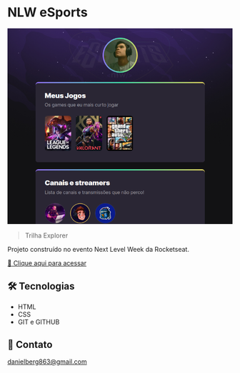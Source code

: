 # NLW eSports

![preview](./.github/preview.png)

> Trilha Explorer

  Projeto construído no evento Next Level Week da Rocketseat.

[🔗 Clique aqui para acessar](danielberg3.github.io/nlw-eSports-explorer)

## 🛠  Tecnologias

- HTML
- CSS
- GIT e GITHUB

## 🙂 Contato

danielberg863@gmail.com
